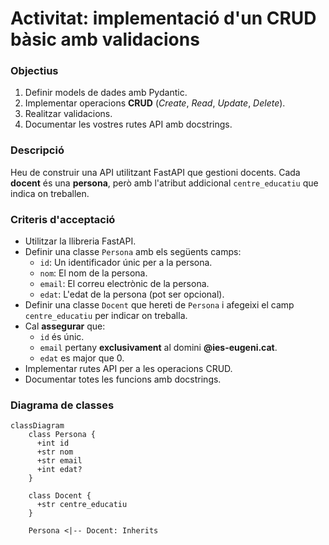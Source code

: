 # Activitat: implementació d'un CRUD bàsic amb validacions

### Objectius

1. Definir models de dades amb Pydantic.
2. Implementar operacions **CRUD** (_Create_, _Read_, _Update_, _Delete_).
3. Realitzar validacions.
4. Documentar les vostres rutes API amb docstrings.

### Descripció
Heu de construir una API utilitzant FastAPI que gestioni docents. Cada **docent** és una **persona**, però amb l'atribut addicional `centre_educatiu` que indica on treballen.

### Criteris d'acceptació
- Utilitzar la llibreria FastAPI.
- Definir una classe `Persona` amb els següents camps:
    - `id`: Un identificador únic per a la persona.
    - `nom`: El nom de la persona.
    - `email`: El correu electrònic de la persona.
    - `edat`: L'edat de la persona (pot ser opcional).
- Definir una classe `Docent` que hereti de `Persona` i afegeixi el camp `centre_educatiu` per indicar on treballa.
- Cal **assegurar** que:
  - `id` és únic.
  - `email` pertany **exclusivament** al domini **@ies-eugeni.cat**.
  - `edat` es major que 0.
- Implementar rutes API per a les operacions CRUD.
- Documentar totes les funcions amb docstrings.

### Diagrama de classes

```mermaid
classDiagram
    class Persona {
      +int id
      +str nom
      +str email
      +int edat?
    }

    class Docent {
      +str centre_educatiu
    }

    Persona <|-- Docent: Inherits
```
